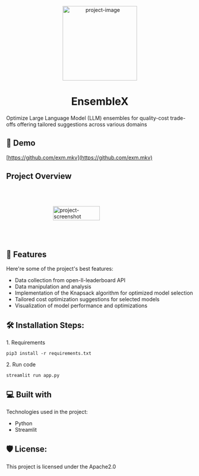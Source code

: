 
<p align="center"><img src="https://github.com/VidhyaVarshanyJS/EnsembleX/assets/76642252/0bfd71f6-9a90-4d4a-a9aa-fa99f7aaea48" alt="project-image" width ="200" height=200"/></p>
<h1 align="center" id="title">EnsembleX</h1>


<p id="description">Optimize Large Language Model (LLM) ensembles for quality-cost trade-offs offering tailored suggestions across various domains</p>

<h2>🚀 Demo</h2>

[https://github.com/exm.mkv](https://github.com/exm.mkv)

<h2>Project Overview</h2>

<div style="display: flex; justify-content: center;">
  <img src="https://github.com/VidhyaVarshanyJS/EnsembleX/assets/76642252/659c2ee0-a455-4ccc-ae4c-cb250f944927" alt="project-screenshot" style="width: 50%; height: auto; margin: 50 auto;" />
</div>


  
  
<h2>🧐 Features</h2>

Here're some of the project's best features:

*   Data collection from open-ll-leaderboard API
*   Data manipulation and analysis
*   Implementation of the Knapsack algorithm for optimized model selection
*   Tailored cost optimization suggestions for selected models
*   Visualization of model performance and optimizations

<h2>🛠️ Installation Steps:</h2>

<p>1. Requirements</p>

```
pip3 install -r requirements.txt
```

<p>2. Run code</p>

```
streamlit run app.py
```

  
  
<h2>💻 Built with</h2>

Technologies used in the project:

*   Python
*   Streamlit

<h2>🛡️ License:</h2>

This project is licensed under the Apache2.0
